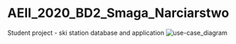 # AEII_2020_BD2_Smaga_Narciarstwo
Student project - ski station database and application
![use-case_diagram](https://github.com/wsmaga/AEII_2020_BD2_Smaga_Narciarstwo/blob/develop/UMLs%20Reqs%20and%20project%20analysis/use-case.png)

